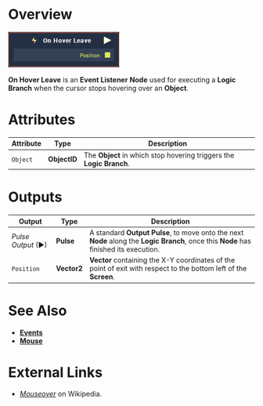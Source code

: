 # Overview

![The On Hover Leave Node.](../../../.gitbook/assets/node-on-hover-leave.png)

**On Hover Leave** is an **Event Listener** **Node** used for executing a **Logic Branch** when the cursor stops hovering over an **Object**.

# Attributes

|Attribute|Type|Description|
|---|---|---|
| `Object` | **ObjectID** | The **Object** in which stop hovering triggers the **Logic Branch**.|

# Outputs

|Output|Type|Description|
|---|---|---|
|*Pulse Output* (►)|**Pulse**|A standard **Output Pulse**, to move onto the next **Node** along the **Logic Branch**, once this **Node** has finished its execution.|
| `Position` | **Vector2** | **Vector** containing the X-Y coordinates of the point of exit with respect to the bottom left of the **Screen**. |

# See Also

* [**Events**](../README.md)
* [**Mouse**](README.md)

# External Links

* [_Mouseover_](https://en.wikipedia.org/wiki/Mouseover) on Wikipedia.

